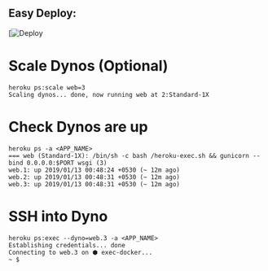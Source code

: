
## Easy Deploy:
[![Deploy](https://heroku.com/deploy)

# Scale Dynos (Optional)

```
heroku ps:scale web=3
Scaling dynos... done, now running web at 2:Standard-1X
```

# Check Dynos are up

```
heroku ps -a <APP_NAME>
=== web (Standard-1X): /bin/sh -c bash /heroku-exec.sh && gunicorn --bind 0.0.0.0:$PORT wsgi (3)
web.1: up 2019/01/13 00:48:24 +0530 (~ 12m ago)
web.2: up 2019/01/13 00:48:31 +0530 (~ 12m ago)
web.3: up 2019/01/13 00:48:31 +0530 (~ 12m ago)
```
# SSH into Dyno

```
heroku ps:exec --dyno=web.3 -a <APP_NAME>
Establishing credentials... done
Connecting to web.3 on ⬢ exec-docker... 
~ $ 
```
